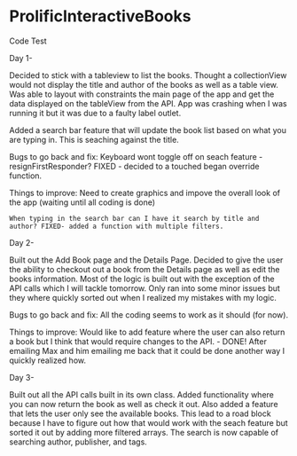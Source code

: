 # ProlificInteractiveBooks
Code Test

Day 1- 

Decided to stick with a tableview to list the books. Thought a collectionView would not display the title and author of the books as well as a table view. Was able to layout with constraints the main page of the app and get the data displayed on the tableView from the API. App was crashing when I was running it but it was due to a faulty label outlet. 

Added a search bar feature that will update the book list based on what you are typing in. This is seaching against the title.

Bugs to go back and fix:
    Keyboard wont toggle off on seach feature - resignFirstResponder? FIXED - decided to a touched began override function.

Things to improve:
    Need to create graphics and impove the overall look of the app (waiting until all coding is done)

    When typing in the search bar can I have it search by title and author? FIXED- added a function with multiple filters.

Day 2-

Built out the Add Book page and the Details Page. Decided to give the user the ability to checkout out a book from the Details page as well as edit the books information. Most of the logic is built out with the exception of the API calls which I will tackle tomorrow. Only ran into some minor issues but they where quickly sorted out when I realized my mistakes with my logic. 

Bugs to go back and fix:
  All the coding seems to work as it should (for now).

Things to improve:
  Would like to add feature where the user can also return a book but I think that would require changes to the API. - DONE! After emailing Max and him emailing me back that it could be done another way I quickly realized how.


Day 3-

Built out all the API calls built in its own class. Added functionality where you can now return the book as well as check it out. Also added a feature that lets the user only see the available books. This lead to a road block because I have to figure out how that would work with the seach feature but sorted it out by adding more filtered arrays. The search is now capable of searching author, publisher, and tags. 




